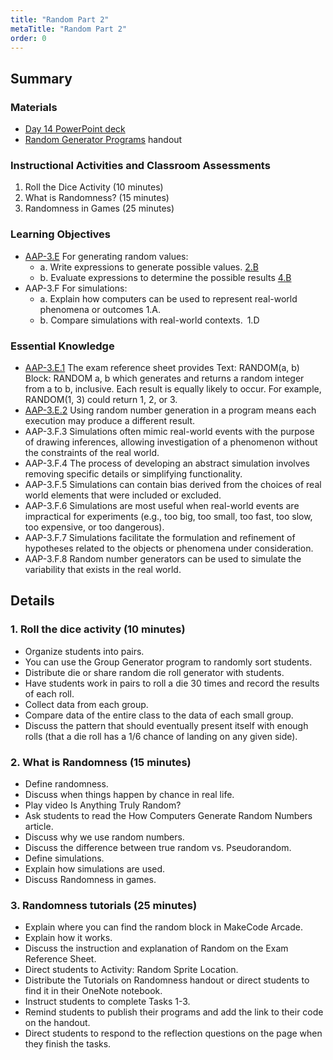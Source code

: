 ```yaml
---
title: "Random Part 2"
metaTitle: "Random Part 2"
order: 0
---
```


## Summary

### Materials

* [Day 14 PowerPoint deck](https://1drv.ms/w/s!AqsgsTyHBmRBkFZnQpW7T3ivfkKP?e=joQeF2)
* <a href="/unit-3/day-14/random-generator-programs">Random Generator Programs</a> handout

### Instructional Activities and Classroom Assessments

1. Roll the Dice Activity (10 minutes)
2. What is Randomness? (15 minutes)
3. Randomness in Games (25 minutes)

### Learning Objectives

* [AAP-3.E](https://apcentral.collegeboard.org/pdf/ap-computer-science-principles-course-and-exam-description.pdf#page=98) For generating random values:
    * a. Write expressions to generate possible values. [2.B](https://apcentral.collegeboard.org/pdf/ap-computer-science-principles-course-and-exam-description.pdf#page=23)
    * b. Evaluate expressions to determine the possible results [4.B](https://apcentral.collegeboard.org/pdf/ap-computer-science-principles-course-and-exam-description.pdf#page=23)
* AAP-3.F For simulations:
    * a. Explain how computers can be used to represent real-world phenomena or outcomes 1.A.
    * b. Compare simulations with real-world contexts. 1.D

### Essential Knowledge 

* [AAP-3.E.1](https://apcentral.collegeboard.org/pdf/ap-computer-science-principles-course-and-exam-description.pdf#page=98) The exam reference sheet provides Text: RANDOM(a, b) Block: RANDOM a, b which generates and returns a random integer from a to b, inclusive. Each result is equally likely to occur. For example, RANDOM(1, 3) could return 1, 2, or 3.
* [AAP-3.E.2](https://apcentral.collegeboard.org/pdf/ap-computer-science-principles-course-and-exam-description.pdf#page=98) Using random number generation in a program means each execution may produce a different result.
* AAP-3.F.3 Simulations often mimic real-world events with the purpose of drawing inferences, allowing investigation of a phenomenon without the constraints of the real world.
* AAP-3.F.4 The process of developing an abstract simulation involves removing specific details or simplifying functionality.
* AAP-3.F.5 Simulations can contain bias derived from the choices of real world elements that were included or excluded.
* AAP-3.F.6 Simulations are most useful when real-world events are impractical for experiments (e.g., too big, too small, too fast, too slow, too expensive, or too dangerous).
* AAP-3.F.7 Simulations facilitate the formulation and refinement of hypotheses related to the objects or phenomena under consideration.
* AAP-3.F.8 Random number generators can be used to simulate the variability that exists in the real world.

## Details

### 1. Roll the dice activity (10 minutes) 

* Organize students into pairs.
* You can use the Group Generator program to randomly sort students.
* Distribute die or share random die roll generator with students.
* Have students work in pairs to roll a die 30 times and record the results of each roll.
* Collect data from each group.
* Compare data of the entire class to the data of each small group.
* Discuss the pattern that should eventually present itself with enough rolls (that a die roll has a 1/6 chance of landing on any given side).

### 2. What is Randomness (15 minutes)

* Define randomness.
* Discuss when things happen by chance in real life.
* Play video Is Anything Truly Random?
* Ask students to read the How Computers Generate Random Numbers article.
* Discuss why we use random numbers.
* Discuss the difference between true random vs. Pseudorandom.
* Define simulations.
* Explain how simulations are used.
* Discuss Randomness in games.

### 3. Randomness tutorials (25 minutes)

* Explain where you can find the random block in MakeCode Arcade.
* Explain how it works.
* Discuss the instruction and explanation of Random on the Exam Reference Sheet.
* Direct students to Activity: Random Sprite Location.
* Distribute the Tutorials on Randomness handout or direct students to find it in their OneNote notebook.
* Instruct students to complete Tasks 1-3.
* Remind students to publish their programs and add the link to their code on the handout.
* Direct students to respond to the reflection questions on the page when they finish the tasks.